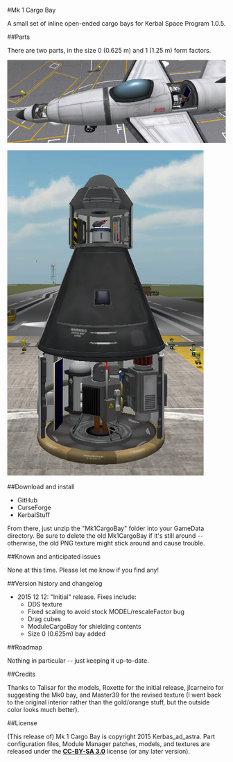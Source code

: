 #Mk 1 Cargo Bay

A small set of inline open-ended cargo bays for Kerbal Space Program 1.0.5.

##Parts

There are two parts, in the size 0 (0.625 m) and 1 (1.25 m) form factors.

![As used in planes](https://raw.githubusercontent.com/Kerbas-ad-astra/Mk1CargoBay/master/horizontal_stack.png)

![As used in rockets](https://raw.githubusercontent.com/Kerbas-ad-astra/Mk1CargoBay/master/vertical_stack.png)

##Download and install

* GitHub
* CurseForge
* KerbalStuff

From there, just unzip the "Mk1CargoBay" folder into your GameData directory.  Be sure to delete the old Mk1CargoBay if it's still around -- otherwise, the old PNG texture might stick around and cause trouble.

##Known and anticipated issues

None at this time.  Please let me know if you find any!

##Version history and changelog

* 2015 12 12: "Initial" release.  Fixes include:
	* DDS texture
	* Fixed scaling to avoid stock MODEL/rescaleFactor bug
	* Drag cubes
	* ModuleCargoBay for shielding contents
	* Size 0 (0.625m) bay added

##Roadmap

Nothing in particular -- just keeping it up-to-date.

##Credits

Thanks to Talisar for the models, Roxette for the initial release, jlcarneiro for suggesting the Mk0 bay, and Master39 for the revised texture (I went back to the original interior rather than the gold/orange stuff, but the outside color looks much better).

##License

(This release of) Mk 1 Cargo Bay is copyright 2015 Kerbas_ad_astra.  Part configuration files, Module Manager patches, models, and textures are released under the [**CC-BY-SA 3.0**](http://creativecommons.org/licenses/by-sa/3.0/) license (or any later version).
